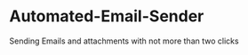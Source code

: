 Automated-Email-Sender
======================

Sending Emails and attachments with not more than two clicks
